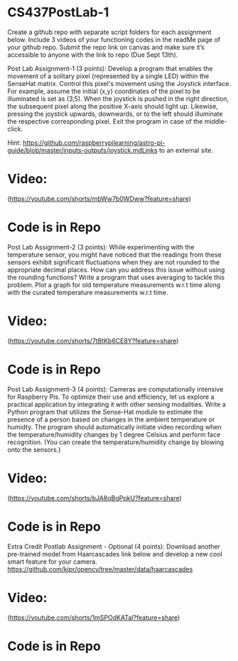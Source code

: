 # CS437PostLab-1


Create a github repo with separate script folders for each assignment below. Include 3 videos of your functioning codes in the readMe page of your github repo. Submit the repo link on canvas and make sure it’s accessible to anyone with the link to repo (Due Sept 13th).

 

Post Lab Assignment-1 (3 points):  Develop a program that enables the movement of a solitary pixel (represented by a single LED) within the SenseHat matrix. Control this pixel's movement using the Joystick interface. For example, assume the initial (x,y) coordinates of the pixel to be illuminated is set as (3,5). When the joystick is pushed in the right direction, the subsequent pixel along the positive X-axis should light up. Likewise, pressing the joystick upwards, downwards, or to the left should illuminate the respective corresponding pixel. Exit the program in case of the middle-click. 

Hint: https://github.com/raspberrypilearning/astro-pi-guide/blob/master/inputs-outputs/joystick.mdLinks to an external site.

# Video:

(https://youtube.com/shorts/mbWw7b0WDww?feature=share)

# Code is in Repo

Post Lab Assignment-2 (3 points): While experimenting with the temperature sensor, you might have noticed that the readings from these sensors exhibit significant fluctuations when they are not rounded to the appropriate decimal places. How can you address this issue without using the rounding functions? Write a program that uses averaging to tackle this problem. Plot a graph for old temperature measurements w.r.t time along with the curated temperature measurements w.r.t time.  


# Video:
(https://youtube.com/shorts/7tBtKb6CE8Y?feature=share)

# Code is in Repo

Post Lab Assignment-3 (4 points): Cameras are computationally intensive for Raspberry Pis. To optimize their use and efficiency, let us explore a practical application by integrating it with other sensing modalities. Write a Python program that utilizes the Sense-Hat module to estimate the presence of a person based on changes in  the ambient temperature or humidty. The program should automatically initiate video recording when the temperature/humidity changes by 1 degree Celsius and perform face recognition. (You can create the temperature/humidity change by blowing onto the sensors.)

# Video:

(https://youtube.com/shorts/bJA8qBgPpkU?feature=share)

# Code is in Repo

Extra Credit Postlab Assignment - Optional (4 points): Download another pre-trained model from Haarcascades link below and develop a new cool smart feature for your camera. https://github.com/kipr/opencv/tree/master/data/haarcascades 

# Video:

(https://youtube.com/shorts/1mSPOdKATaI?feature=share)

# Code is in Repo


